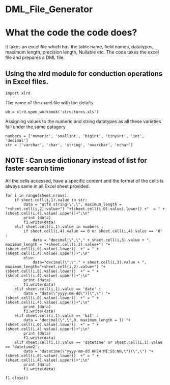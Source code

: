 # DML_File_Generator

# What the code the code does?

It takes an excel file which has the table name, field names, datatypes, maximum length, precision length, Nullable etc.
The code takes the excel file and prepares a DML file.


## Using the xlrd module for conduction operations in Excel files.


```
import xlrd
```


The name of the excel file with the details.

```
wb = xlrd.open_workbook('structures.xls')
```

Assigning values to the numeric and string datatypes as all these varieties fall under the same catagory

```
numbers = ['numeric', 'smallint', 'bigint', 'tinyint', 'int', 'decimal']
str = ['varchar', 'char', 'string', 'nvarchar', 'nchar']
```

## NOTE : Can use dictionary instead of list for faster search time




All the cells accessed, have a specific content and the format of the cells is always same in all Excel sheet provided.


```
for i in range(sheet.nrows):
    if sheet.cell(i,1).value in str:
        data = "utf8 string(\",\", maximum_length = "+sheet.cell(i,2).value+") "+(sheet.cell(i,0).value).lower() +"  = " + (sheet.cell(i,4).value).upper()+";\n"
        print (data)
        f1.write(data)
    elif sheet.cell(i,1).value in numbers :
        if sheet.cell(i,4).value == 0 or sheet.cell(i,4).value == '0' :
            data = "decimal(\",\"," + sheet.cell(i,3).value + ", maximum_length = "+sheet.cell(i,2).value+") "+(sheet.cell(i,0).value).lower()  +" = " + (sheet.cell(i,4).value).upper()+";\n"
        else:
            data="decimal(\",\"." + sheet.cell(i,3).value + ", maximum_length="+sheet.cell(i,2).value+") "+(sheet.cell(i,0).value).lower()  +" = " + (sheet.cell(i,4).value).upper()+";\n"
        print (data)
        f1.write(data)    
    elif sheet.cell(i,1).value == 'date' :
        data = "date(\"yyyy-mm-dd\")(\",\") "+(sheet.cell(i,0).value).lower()  +" = " + (sheet.cell(i,4).value).upper()+";\n"
        print (data)
        f1.write(data)    
    elif sheet.cell(i,1).value == 'bit' :
        data = "decimal(\",\",0, maximum_length = 1) "+(sheet.cell(i,0).value).lower()  +" = " + (sheet.cell(i,4).value).upper()+";\n"
        print (data)
        f1.write(data)   
    elif sheet.cell(i,1).value == 'datetime' or sheet.cell(i,1).value == 'datetime2':
        data = "datetime(\"yyyy-mm-dd HH24:MI:SS:NN,\")(\",\") "+(sheet.cell(i,0).value).lower()  +" = " + (sheet.cell(i,4).value).upper()+";\n"
        print (data)
        f1.write(data)
        
f1.close()
```

